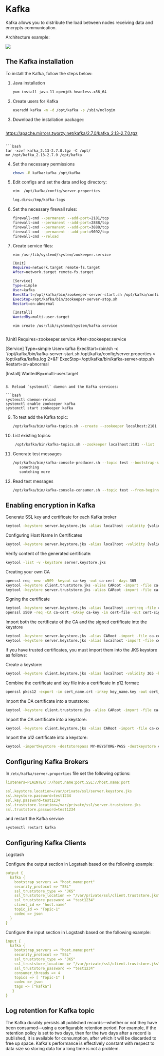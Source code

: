 # Kafka

Kafka allows you to distribute the load between nodes receiving data and encrypts communication.

Architecture example:

![](/media/media/image124.PNG)

## The Kafka installation

To install the Kafka, follow the steps below:

1. Java installation

   ```bash
   yum install java-11-openjdk-headless.x86_64
   ```
   
2. Create users for Kafka

   ```bash
   useradd kafka -m -d /opt/kafka -s /sbin/nologin
   ```
   
3. Download  the installation package:: 

   ```
https://apache.mirrors.tworzy.net/kafka/2.7.0/kafka_2.13-2.7.0.tgz
   ```

   ```bash
tar -xzvf kafka_2.13-2.7.0.tgz -C /opt/
   mv /opt/kafka_2.13-2.7.0 /opt/kafka
   ```
   
4. Set the necessary permissions

   ```bash
   chown -R kafka:kafka /opt/kafka
   ```
   
5. Edit configs and set the data and log directory:

   ```bash
   vim  /opt/kafka/config/server.properties
   ```

   ```bash
   log.dirs=/tmp/kafka-logs
   ```

6. Set the necessary firewall rules:

   ```bash
   firewall-cmd --permanent --add-port=2181/tcp
   firewall-cmd --permanent --add-port=2888/tcp
   firewall-cmd --permanent --add-port=3888/tcp
   firewall-cmd --permanent --add-port=9092/tcp
   firewall-cmd --reload
   ```

7. Create service files:

   `vim /usr/lib/systemd/system/zookeeper.service`

   ```bash
   [Unit]
   Requires=network.target remote-fs.target
   After=network.target remote-fs.target
   
   [Service]
   Type=simple
   User=kafka
   ExecStart=/opt/kafka/bin/zookeeper-server-start.sh /opt/kafka/config/zookeeper.properties
   ExecStop=/opt/kafka/bin/zookeeper-server-stop.sh
   Restart=on-abnormal
   
   [Install]
   WantedBy=multi-user.target
   ```
   
   `vim create /usr/lib/systemd/system/kafka.service`
   
   ```bash
[Unit]
   Requires=zookeeper.service
After=zookeeper.service
   
   [Service]
   Type=simple
   User=kafka
   ExecStart=/bin/sh -c '/opt/kafka/bin/kafka-server-start.sh /opt/kafka/config/server.properties > /opt/kafka/kafka.log 2>&1'
   ExecStop=/opt/kafka/bin/kafka-server-stop.sh
   Restart=on-abnormal
   
   [Install]
   WantedBy=multi-user.target
   ```
   
8. Reload `systemctl` daemon and the Kafka services:

   ```bash
   systemctl daemon-reload
   systemctl enable zookeeper kafka
   systemctl start zookeeper kafka
   ```

9. To test add the Kafka topic:

   ```bash
   /opt/kafka/bin/kafka-topics.sh --create --zookeeper localhost:2181 --   replication-factor 1 --partitions 1 --topic test
   ```

10. List existing topics:

    ```bash
     /opt/kafka/bin/kafka-topics.sh --zookeeper localhost:2181 --list
    ```

11. Generate test messages

    ```bash
    /opt/kafka/bin/kafka-console-producer.sh --topic test --bootstrap-server localhost:9092
       something
       somtehing more
    ```

12. Read test messages

    ```bash
    /opt/kafka/bin/kafka-console-consumer.sh --topic test --from-beginning --bootstrap-server localhost:9092
    ```

## Enabling encryption in Kafka

Generate SSL key and certificate for each Kafka broker

```bash
keytool -keystore server.keystore.jks -alias localhost -validity {validity} -genkey -keyalg RSA
```


Configuring Host Name In Certificates

```bash
keytool -keystore server.keystore.jks -alias localhost -validity {validity} -genkey -keyalg RSA -ext SAN=DNS:{FQDN}
```

Verify content of the generated certificate:
```bash
keytool -list -v -keystore server.keystore.jks
```

Creating your own CA

```bash
openssl req -new -x509 -keyout ca-key -out ca-cert -days 365
keytool -keystore client.truststore.jks -alias CARoot -import -file ca-cert
keytool -keystore server.truststore.jks -alias CARoot -import -file ca-cert
```

Signing the certificate


```bash
keytool -keystore server.keystore.jks -alias localhost -certreq -file cert-file
openssl x509 -req -CA ca-cert -CAkey ca-key -in cert-file -out cert-signed -days {validity} -CAcreateserial -passin pass:{ca-password}
```

Import both the certificate of the CA and the signed certificate into the keystore

```bash
keytool -keystore server.keystore.jks -alias CARoot -import -file ca-cert
keytool -keystore server.keystore.jks -alias localhost -import -file cert-signed
```



If you have trusted certificates, you must import them into the JKS keystore as follows:

Create a keystore:

````bash
keytool -keystore client.keystore.jks -alias localhost -validity 365 -keyalg RSA -genkey
````

Combine the certificate and key file into a certificate in p12 format:

````bash
openssl pkcs12 -export -in cert_name.crt -inkey key_name.key -out cert_name.p12 -name localhost -CAfile ca.crt -caname root
````

Import the CA certificate into a truststore:

````bash
keytool -keystore client.truststore.jks -alias CARoot -import -file ca-cert
````

Import the CA certificate into a keystore:

```bash
keytool -keystore client.keystore.jks -alias CARoot -import -file ca-cert
```

Import the p12 certificate into a keystore:

```bash
keytool -importkeystore -deststorepass MY-KEYSTORE-PASS -destkeystore client.keystore.jks -srckeystore cert_name.p12 -srcstoretype PKCS12
```

## Configuring Kafka Brokers

In `/etc/kafka/server.properties` file set the following options:

```yaml
listeners=PLAINTEXT://host.name:port,SSL://host.name:port

ssl.keystore.location=/var/private/ssl/server.keystore.jks
ssl.keystore.password=test1234
ssl.key.password=test1234
ssl.truststore.location=/var/private/ssl/server.truststore.jks
ssl.truststore.password=test1234
```

and restart the Kafka service

```bash
systemctl restart kafka
```

## Configuring Kafka Clients

Logstash

Configure the output section in Logstash based on the following example:

```yaml
output {
  kafka {
    bootstrap_servers => "host.name:port"
    security_protocol => "SSL"
    ssl_truststore_type => "JKS"
    ssl_truststore_location => "/var/private/ssl/client.truststore.jks"
    ssl_truststore_password => "test1234"
    client_id => "host.name"
    topic_id => "Topic-1"
    codec => json
  }
}
```

Configure the input section in Logstash based on the following example:

```yaml
input {
  kafka {
    bootstrap_servers => "host.name:port"
    security_protocol => "SSL"
    ssl_truststore_type => "JKS"
    ssl_truststore_location => "/var/private/ssl/client.truststore.jks"
    ssl_truststore_password => "test1234"
    consumer_threads => 4
    topics => [ "Topic-1" ]
    codec => json
    tags => ["kafka"]
   }
}
```
## Log retention for Kafka topic

The Kafka durably persists all published records—whether or not they have been consumed—using a configurable retention period. For example, if the retention policy is set to two days, then for the two days after a record is published, it is available for consumption, after which it will be discarded to free up space. Kafka's performance is effectively constant with respect to data size so storing data for a long time is not a problem.